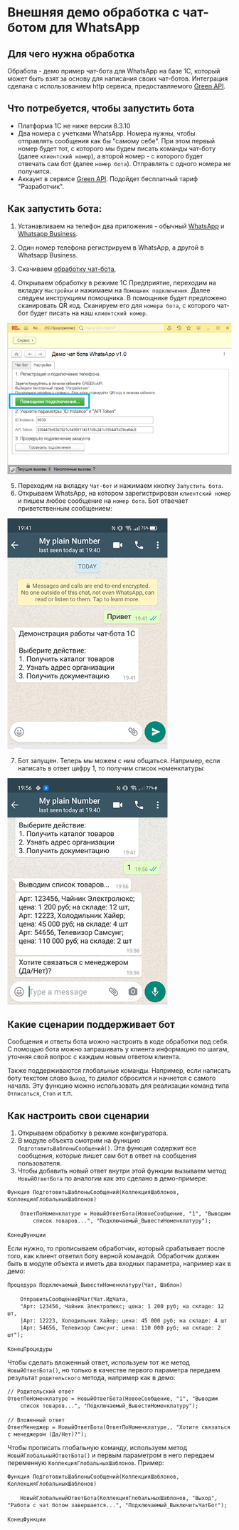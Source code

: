 # Внешняя демо обработка с чат-ботом для WhatsApp  

## Для чего нужна обработка

Обработа - демо пример чат-бота для WhatsApp на базе 1С, который может быть взят за основу для написания своих чат-ботов. Интеграция сделана с использованием http сервиса, предоставляемого [Green API](https://green-api.com/).

## Что потребуется, чтобы запустить бота

* Платформа 1С не ниже версии 8.3.10
* Два номера с учетками WhatsApp. Номера нужны, чтобы отправлять сообщения как бы "самому себе". При этом первый номер будет тот, с которого  мы будем писать команды чат-боту (далее ``клиентский номер``), а второй номер - с которого будет отвечать сам бот (далее ``номер бота``). Отправлять с одного номера не получится.
* Аккаунт в сервисе [Green API](https://green-api.com/). Подойдет бесплатный тариф "Разработчик".

## Как запустить бота:

1. Устанавливаем на телефон два приложения - обычный [WhatsApp](https://play.google.com/store/apps/details?id=com.whatsapp) и [Whatsapp Business](https://play.google.com/store/apps/details?id=com.whatsapp.w4b).

2. Один номер телефона регистрируем в WhatsApp, а другой в  Whatsapp Business.

3. Скачиваем [обработку чат-бота](https://github.com/green-api/whatsapp-chatbot-1c-example/releases/download/1.0/GreenAPI_ChatBot.epf),

4. Открываем обработку в режиме 1С Предприятие, переходим на вкладку ``Настройки`` и нажимаем на ``Помощник подключения``. Далее следуем инструкциям помощника. В помощнике будет предложено сканировать QR код. Сканируем его для ``номера бота``, с которого чат-бот будет писать на наш ``клиентский номер``.

![`Интерфейс помощника`](media/HelperReg.png)

5. Переходим на вкладку ``Чат-бот`` и нажимаем кнопку ``Запустить бота``.
6. Открываем WhatsApp, на котором зарегистрирован ``клиентский номер`` и пишем любое сообщение на ``номер бота``. Бот отвечает приветственным сообщением:

![`Чат-бот начало`](media/chatBotHello.png)

7. Бот запущен. Теперь мы можем с ним общаться. Например, если написать в ответ цифру 1, то получим список номенклатуры:

![`Чат бот запрос`](media/chatBotAction.jpg)

## Какие сценарии поддерживает бот

Сообщения и ответы бота можно настроить в коде обработки под себя. С помощью бота можно запрашивать у клиента информацию по шагам, уточняя свой вопрос с каждым новым ответом клиента.

Также поддерживаются глобальные команды. Например, если написать боту текстом слово ``Выход``, то диалог сбросится и начнется с самого начала. Эту функцию можно использовать для реализации команд типа ``Отписаться``, ``Стоп`` и т.п.

## Как настроить свои сценарии

1. Открываем обработку в режиме конфигуратора.
2. В модуле объекта смотрим на функцию ``ПодготовитьШаблоныСообщений()``. Эта функция содержит все сообщения, которые пишет сам бот в ответ на сообщения пользователя.
3. Чтобы добавить новый ответ внутри этой функции вызываем метод ``НовыйОтветБота`` по аналогии как это сделано в демо-примере: 

``` bsl
Функция ПодготовитьШаблоныСообщений(КоллекцияШаблонов, КоллекцияГлобальныхШаблонов)

    ОтветПоНоменклатуре = НовыйОтветБота(НовоеСообщение, "1", "Выводим 
        список товаров...", "Подключаемый_ВывестиНоменклатуру");

КонецФункции

```
Если нужно, то прописываем обработчик, который срабатывает после того, как клиент ответил боту верной командой. Обработчик должен быть в модуле объекта и иметь два входных параметра, например как в демо:

```bsl
Процедура Подключаемый_ВывестиНоменклатуру(Чат, Шаблон)

    ОтправитьСообщениеВЧат(Чат.ИдЧата, 
    "Арт: 123456, Чайник Электролюкс; цена: 1 200 руб; на складе: 12 шт,
    |Арт: 12223, Холодильник Хайер; цена: 45 000 руб; на складе: 4 шт
    |Арт: 54656, Телевизор Самсунг; цена: 110 000 руб; на складе: 2 шт");

КонецПроцедуры

```

Чтобы сделать вложенный ответ, используем тот же метод ``НовыйОтветБота()``, но только в качестве первого параметра передаем результат ``родительского`` метода, например как в демо:

```bsl
// Родительский ответ
ОтветПоНоменклатуре = НовыйОтветБота(НовоеСообщение, "1", "Выводим 
    список товаров...", "Подключаемый_ВывестиНоменклатуру");

// Вложенный ответ
ОтветМенеджер = НовыйОтветБота(ОтветПоНоменклатуре,, "Хотите связаться с менеджером (Да/Нет)?");

```

Чтобы прописать глобальную команду, используем метод ``НовыйГлобальныйОтветБота()`` и первым параметром в него передаем  переменную ``КоллекцияГлобальныхШаблонов``. Пример:

```bsl
Функция ПодготовитьШаблоныСообщений(КоллекцияШаблонов, КоллекцияГлобальныхШаблонов)

    НовыйГлобальныйОтветБота(КоллекцияГлобальныхШаблонов, "Выход", "Работа с чат ботом завершается...", "Подключаемый_ВыключитьЧатБот");

КонецФункции
```
